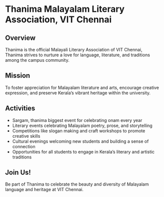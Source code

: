 # Thanima Malayalam Literary Association, VIT Chennai

## Overview
Thanima is the official Malayali Literary Association of VIT Chennai, Thanima strives to nurture a love for language, literature, and traditions among the campus community.

## Mission
To foster appreciation for Malayalam literature and arts, encourage creative expression, and preserve Kerala’s vibrant heritage within the university.

## Activities
- Sargam, thanima biggest event for celebrating onam every year
- Literary events celebrating Malayalam poetry, prose, and storytelling
- Competitions like slogan making and craft workshops to promote creative skills
- Cultural evenings welcoming new students and building a sense of connection
- Opportunities for all students to engage in Kerala’s literary and artistic traditions

## Join Us!
Be part of Thanima to celebrate the beauty and diversity of Malayalam language and heritage at VIT Chennai.
